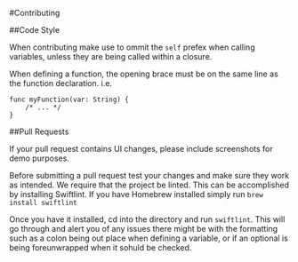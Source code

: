 #Contributing


##Code Style

When contributing make use to ommit the `self` prefex when calling variables, unless they are being called within a closure. 

When defining a function, the opening brace must be on the same line as the function declaration. i.e.

```
func myFunction(var: String) {
	/* ... */
}
```


##Pull Requests

If your pull request contains UI changes, please include screenshots for demo purposes. 

Before submitting a pull request test your changes and make sure they work as intended. We require that the project be linted. This can be accomplished by installing Swiftlint. If you have Homebrew installed simply run `brew install swiftlint`

Once you have it installed, cd into the directory and run `swiftlint`. This will go through and alert you of any issues there might be with the formatting such as a colon being out place when defining a variable, or if an optional is being foreunwrapped when it sohuld be checked.